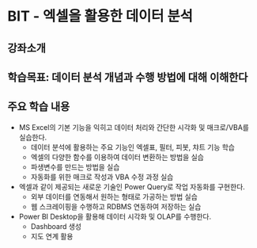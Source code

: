 # BIT - 엑셀을 활용한 데이터 분석

## 강좌소개

## 학습목표: 데이터 분석 개념과 수행 방법에 대해 이해한다

## 주요 학습 내용

- MS Excel의 기본 기능을 익히고 데이터 처리와 간단한 시각화 및 매크로/VBA를 실습한다.
  - 데이터 분석에 활용하는 주요 기능인 엑셀표, 필터, 피봇, 챠트 기능 학습
  - 엑셀의 다양한 함수를 이용하여 데이터 변환하는 방법을 실습
  - 파생변수를 만드는 방법을 실습
  - 자동화를 위한 매크로 작성과 VBA 수정 과정 실습
- 엑셀과 같이 제공되는 새로운 기술인 Power Query로 작업 자동화를 구현한다.
  - 외부 데이터를 연동해서 원하는 형태로 가공하는 방법 실습
  - 웹 스크레이핑을 수행하고 RDBMS 연동하여 저장하는 실습
- Power BI Desktop을 활용해 데이터 시각화 및 OLAP를 수행한다.
  - Dashboard 생성
  - 지도 연계 활용
